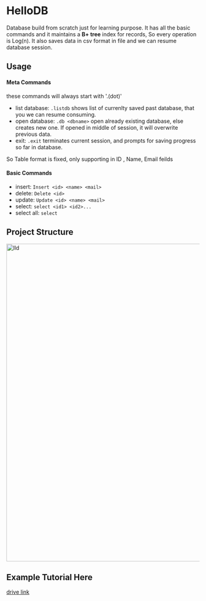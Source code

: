 
# HelloDB
Database build from scratch just for learning purpose. It has all the basic commands and it maintains a **B+ tree** index for records, So every operation is Log(n). It also saves data in csv format in file and we can resume database session.

## Usage
#### Meta Commands
these commands will always start with '.(dot)'
- list database: `.listdb` shows list of currenlty saved past database, that you we can resume consuming.
- open database: `.db <dbname>` open already existing database, else creates new one. If opened in middle of session, it will overwrite previous data.
- exit: `.exit` terminates current session, and prompts for saving progress so far in database.

So Table format is fixed, only supporting in  ID <unique>, Name, Email feilds

#### Basic Commands
- insert: `Insert <id> <name> <mail>`
- delete: `Delete <id>`
- update: `Update <id> <name> <mail>`
- select: `select <id1> <id2>...`
- select all: `select`


## Project Structure

<img width="827" alt="lld" src="https://github.com/user-attachments/assets/70988039-4061-43c2-bc70-2aeae9810890">


## Example Tutorial Here

[drive link](https://drive.google.com/file/d/1PzDCXHcyOyOZt3hMduNyJfTOtoMAS6Sl/view?usp=sharing)
